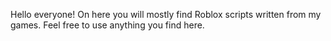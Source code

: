Hello everyone! 
On here you will mostly find Roblox scripts written from my games. Feel free to use anything you find here.

<!---
Civil-Judgement/Civil-Judgement is a ✨ special ✨ repository because its `README.md` (this file) appears on your GitHub profile.
You can click the Preview link to take a look at your changes.
--->
